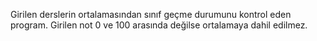 Girilen derslerin ortalamasından sınıf geçme durumunu kontrol eden program.
Girilen not 0 ve 100 arasında değilse ortalamaya dahil edilmez.
